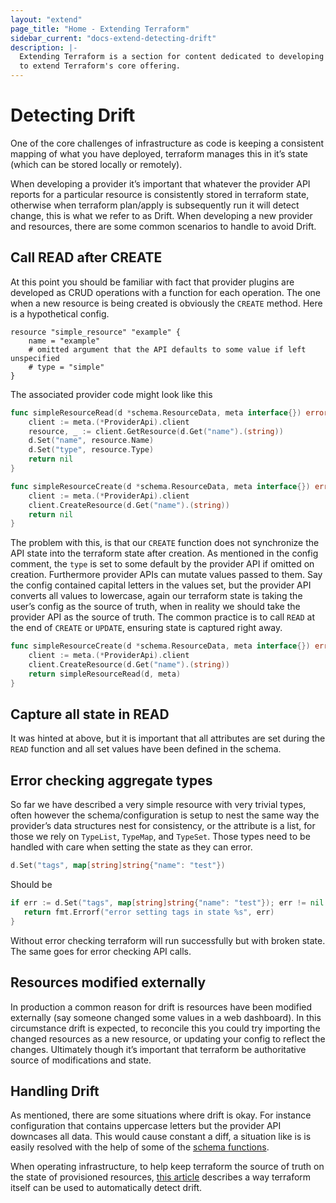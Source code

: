 ```yaml
---
layout: "extend"
page_title: "Home - Extending Terraform"
sidebar_current: "docs-extend-detecting-drift"
description: |-
  Extending Terraform is a section for content dedicated to developing Plugins
  to extend Terraform's core offering.
---
```



# Detecting Drift

One of the core challenges of infrastructure as code is keeping a consistent mapping of what you have deployed, terraform manages this in it’s state (which can be stored locally or remotely).

When developing a provider it’s important that whatever the provider API reports for a particular resource is consistently stored in terraform state, otherwise when terraform plan/apply is subsequently run it will detect change, this is what we refer to as Drift. When developing a new provider and resources, there are some common scenarios to handle to avoid Drift.

## Call READ after CREATE 

At this point you should be familiar with fact that provider plugins are developed as CRUD operations with a function for each operation. The one when a new resource is being created is obviously the `CREATE` method. Here is a hypothetical config.

```hcl
resource "simple_resource" "example" {
    name = "example"
    # omitted argument that the API defaults to some value if left unspecified
    # type = "simple"
}
```

The associated provider code might look like this

```go
func simpleResourceRead(d *schema.ResourceData, meta interface{}) error {
    client := meta.(*ProviderApi).client
    resource, _ := client.GetResource(d.Get("name").(string))
    d.Set("name", resource.Name)
    d.Set("type", resource.Type)
    return nil
}

func simpleResourceCreate(d *schema.ResourceData, meta interface{}) error {
    client := meta.(*ProviderApi).client
    client.CreateResource(d.Get("name").(string))
    return nil
}
```

The problem with this, is that our `CREATE` function does not synchronize the API state into the terraform state after creation. As mentioned in the config comment, the `type` is set to some default by the provider API if omitted on creation. Furthermore provider APIs can mutate values passed to them. Say the config contained capital letters in the values set, but the provider API converts all values to lowercase, again our terraform state is taking the user’s config as the source of truth, when in reality we should take the provider API as the source of truth. The common practice is to call `READ` at the end of `CREATE` or `UPDATE`, ensuring state is captured right away.

```go
func simpleResourceCreate(d *schema.ResourceData, meta interface{}) error {
    client := meta.(*ProviderApi).client
    client.CreateResource(d.Get("name").(string))
    return simpleResourceRead(d, meta)
}
```

## Capture all state in READ

It was hinted at above, but it is important that all attributes are set during the `READ` function and all set values have been defined in the schema.

 ## Error checking aggregate types

 So far we have described a very simple resource with very trivial types, often however the schema/configuration is setup to nest the same way the provider’s data structures nest for consistency, or the attribute is a list, for those we rely on `TypeList`, `TypeMap`, and `TypeSet`. Those types need to be handled with care when setting the state as they can error.

 ```go
 d.Set("tags", map[string]string{"name": "test"})
 ```

 Should be

 ```go
 if err := d.Set("tags", map[string]string{"name": "test"}); err != nil {
    return fmt.Errorf("error setting tags in state %s", err) 
 }
 ```

 Without error checking terraform will run successfully but with broken state. The same goes for error checking API calls.

## Resources modified externally

In production a common reason for drift is resources have been modified externally (say someone changed some values in a web dashboard). In this circumstance drift is expected, to reconcile this you could try importing the changed resources as a new resource, or updating your config to reflect the changes. Ultimately though it’s important that terraform be authoritative source of modifications and state.

## Handling Drift

As mentioned, there are some situations where drift is okay. For instance configuration that contains uppercase letters but the provider API downcases all data. This would cause constant a diff, a situation like is is easily resolved with the help of some of the [schema functions][0].

When operating infrastructure, to help keep terraform the source of truth on the state of provisioned resources, [this article][1] describes a way terraform itself can be used to automatically detect drift.

[0]: https://www.terraform.io/docs/extend/schemas/schema-behaviors.html#function-behaviors
[1]: https://medium.com/build-acl/state-drift-detection-using-terraform-d0383628d2ea
